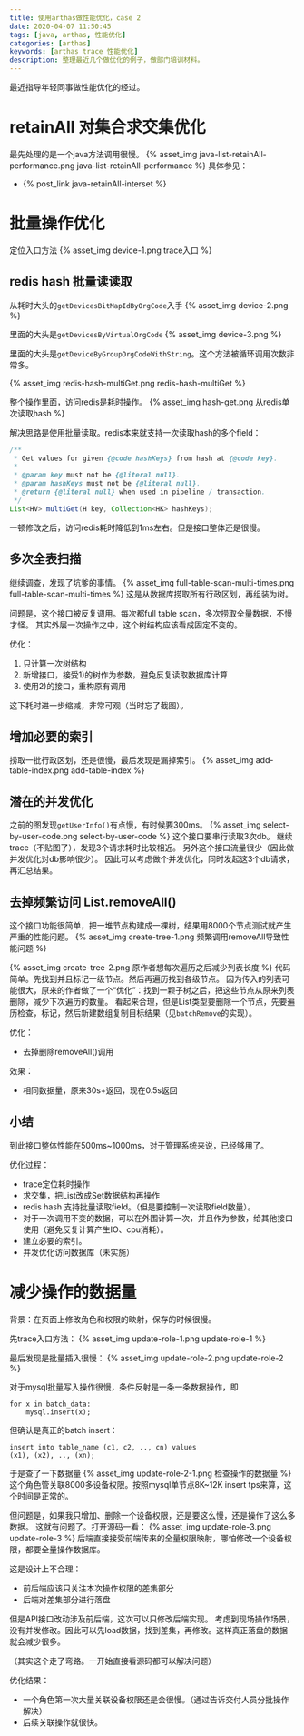 ```yaml
---
title: 使用arthas做性能优化，case 2
date: 2020-04-07 11:50:45
tags: [java, arthas, 性能优化]
categories: [arthas]
keywords: [arthas trace 性能优化]
description: 整理最近几个做优化的例子，做部门培训材料。 
---
```


最近指导年轻同事做性能优化的经过。
<!-- more -->

# retainAll 对集合求交集优化

最先处理的是一个java方法调用很慢。
{% asset_img java-list-retainAll-performance.png java-list-retainAll-performance %}
具体参见：
- {% post_link java-retainAll-interset %}

# 批量操作优化

定位入口方法
{% asset_img device-1.png trace入口 %}

## redis hash 批量读读取

从耗时大头的`getDevicesBitMapIdByOrgCode`入手
{% asset_img device-2.png  %}

里面的大头是`getDevicesByVirtualOrgCode`
{% asset_img device-3.png  %}

里面的大头是`getDeviceByGroupOrgCodeWithString`。这个方法被循环调用次数非常多。

{% asset_img redis-hash-multiGet.png redis-hash-multiGet  %}

整个操作里面，访问redis是耗时操作。
{% asset_img hash-get.png 从redis单次读取hash  %}

解决思路是使用批量读取。redis本来就支持一次读取hash的多个field：
```java
/**
 * Get values for given {@code hashKeys} from hash at {@code key}.
 *
 * @param key must not be {@literal null}.
 * @param hashKeys must not be {@literal null}.
 * @return {@literal null} when used in pipeline / transaction.
 */
List<HV> multiGet(H key, Collection<HK> hashKeys);
```

一顿修改之后，访问redis耗时降低到1ms左右。但是接口整体还是很慢。

## 多次全表扫描

继续调查，发现了坑爹的事情。
{% asset_img full-table-scan-multi-times.png full-table-scan-multi-times %}
这是从数据库捞取所有行政区划，再组装为树。

问题是，这个接口被反复调用。每次都full table scan，多次捞取全量数据，不慢才怪。
其实外层一次操作之中，这个树结构应该看成固定不变的。

优化：
1. 只计算一次树结构
2. 新增接口，接受1)的树作为参数，避免反复读取数据库计算
3. 使用2)的接口，重构原有调用

这下耗时进一步缩减，非常可观（当时忘了截图）。

## 增加必要的索引

捞取一批行政区划，还是很慢，最后发现是漏掉索引。
{% asset_img add-table-index.png add-table-index %}


## 潜在的并发优化

之前的图发现`getUserInfo()`有点慢，有时候要300ms。
{% asset_img select-by-user-code.png select-by-user-code %}
这个接口要串行读取3次db。
继续trace（不贴图了），发现3个请求耗时比较相近。
另外这个接口流量很少（因此做并发优化对db影响很少）。
因此可以考虑做个并发优化，同时发起这3个db请求，再汇总结果。


## 去掉频繁访问 List.removeAll()

这个接口功能很简单，把一堆节点构建成一棵树，结果用8000个节点测试就产生严重的性能问题。
{% asset_img create-tree-1.png 频繁调用removeAll导致性能问题 %}

{% asset_img create-tree-2.png 原作者想每次遍历之后减少列表长度  %}
代码简单。先找到并且标记一级节点。然后再遍历找到各级节点。
因为传入的列表可能很大，原来的作者做了一个“优化”：找到一颗子树之后，把这些节点从原来列表删除，减少下次遍历的数量。
看起来合理，但是List类型要删除一个节点，先要遍历检查，标记，然后新建数组复制目标结果（见`batchRemove`的实现）。

优化：
- 去掉删除removeAll()调用

效果：
- 相同数据量，原来30s+返回，现在0.5s返回

## 小结

到此接口整体性能在500ms~1000ms，对于管理系统来说，已经够用了。

优化过程：
- trace定位耗时操作
- 求交集，把List改成Set数据结构再操作
- redis hash 支持批量读取field。（但是要控制一次读取field数量）。
- 对于一次调用不变的数据，可以在外围计算一次，并且作为参数，给其他接口使用（避免反复计算产生IO、cpu消耗）。
- 建立必要的索引。
- 并发优化访问数据库（未实施）

# 减少操作的数据量

背景：在页面上修改角色和权限的映射，保存的时候很慢。

先trace入口方法：
{% asset_img update-role-1.png update-role-1 %}

最后发现是批量插入很慢：
{% asset_img update-role-2.png update-role-2 %}

对于mysql批量写入操作很慢，条件反射是一条一条数据操作，即
```
for x in batch_data:
    mysql.insert(x);
```

但确认是真正的batch insert：
```
insert into table_name (c1, c2, .., cn) values
(x1), (x2), .., (xn);
```

于是查了一下数据量
{% asset_img update-role-2-1.png 检查操作的数据量 %}
这个角色管关联8000多设备权限。按照mysql单节点8K~12K insert tps来算，这个时间是正常的。

但问题是，如果我只增加、删除一个设备权限，还是要这么慢，还是操作了这么多数据。
这就有问题了。打开源码一看：
{% asset_img update-role-3.png update-role-3 %}
后端直接接受前端传来的全量权限映射，哪怕修改一个设备权限，都要全量操作数据库。

这是设计上不合理：
- 前后端应该只关注本次操作权限的差集部分
- 后端对差集部分进行落盘

但是API接口改动涉及前后端，这次可以只修改后端实现。
考虑到现场操作场景，没有并发修改。因此可以先load数据，找到差集，再修改。这样真正落盘的数据就会减少很多。

（其实这个走了弯路。一开始直接看源码都可以解决问题）

优化结果：
- 一个角色第一次大量关联设备权限还是会很慢。（通过告诉交付人员分批操作解决）
- 后续关联操作就很快。
